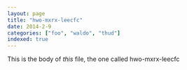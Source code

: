 ```yaml
---
layout: page
title: "hwo-mxrx-leecfc"
date: 2014-2-9
categories: ["foo", "waldo", "thud"]
indexed: true
---
```

This is the body of _this_ file, the one called hwo-mxrx-leecfc
